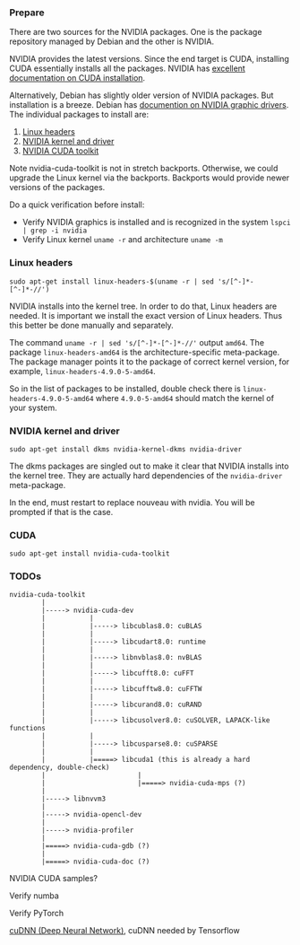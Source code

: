 ### Prepare

There are two sources for the NVIDIA packages. One is the package repository managed by Debian and the other is NVIDIA.

NVIDIA provides the latest versions. Since the end target is CUDA, installing CUDA essentially installs all the packages. NVIDIA has [excellent documentation on CUDA installation](https://docs.nvidia.com/cuda/cuda-installation-guide-linux/).

Alternatively, Debian has slightly older version of NVIDIA packages. But installation is a breeze. Debian has [documention on NVIDIA graphic drivers](https://wiki.debian.org/NvidiaGraphicsDrivers). The individual packages to install are:

1. [Linux headers](https://packages.debian.org/stretch/linux-headers-amd64)
2. [NVIDIA kernel and driver](https://packages.debian.org/stretch/nvidia-driver)
3. [NVIDIA CUDA toolkit](https://packages.debian.org/stretch/nvidia-cuda-toolkit)

Note nvidia-cuda-toolkit is not in stretch backports. Otherwise, we could upgrade the Linux kernel via the backports. Backports would provide newer versions of the packages.

Do a quick verification before install:

* Verify NVIDIA graphics is installed and is recognized in the system `lspci | grep -i nvidia`
* Verify Linux kernel `uname -r` and architecture `uname -m`

### Linux headers

`sudo apt-get install linux-headers-$(uname -r | sed 's/[^-]*-[^-]*-//')`

NVIDIA installs into the kernel tree. In order to do that, Linux headers are needed. It is important we install the exact version of Linux headers. Thus this better be done manually and separately.

The command `uname -r | sed 's/[^-]*-[^-]*-//'` output `amd64`. The package `linux-headers-amd64` is the architecture-specific meta-package. The package manager points it to the package of correct kernel version, for example, `linux-headers-4.9.0-5-amd64`.

So in the list of packages to be installed, double check there is `linux-headers-4.9.0-5-amd64` where `4.9.0-5-amd64` should match the kernel of your system.

### NVIDIA kernel and driver

`sudo apt-get install dkms nvidia-kernel-dkms nvidia-driver`

The dkms packages are singled out to make it clear that NVIDIA installs into the kernel tree. They are actually hard dependencies of the `nvidia-driver` meta-package.

In the end, must restart to replace nouveau with nvidia. You will be prompted if that is the case.

### CUDA

`sudo apt-get install nvidia-cuda-toolkit`

### TODOs

    nvidia-cuda-toolkit
            |
            |-----> nvidia-cuda-dev
            |           |
            |           |-----> libcublas8.0: cuBLAS
            |           |
            |           |-----> libcudart8.0: runtime
            |           |
            |           |-----> libnvblas8.0: nvBLAS
            |           |
            |           |-----> libcufft8.0: cuFFT
            |           |
            |           |-----> libcufftw8.0: cuFFTW
            |           |
            |           |-----> libcurand8.0: cuRAND
            |           |
            |           |-----> libcusolver8.0: cuSOLVER, LAPACK-like functions
            |           |
            |           |-----> libcusparse8.0: cuSPARSE
            |           |
            |           |=====> libcuda1 (this is already a hard dependency, double-check)
            |                       |
            |                       |=====> nvidia-cuda-mps (?)
            |
            |-----> libnvvm3
            |
            |-----> nvidia-opencl-dev
            |
            |-----> nvidia-profiler
            |
            |=====> nvidia-cuda-gdb (?)
            |
            |=====> nvidia-cuda-doc (?)

NVIDIA CUDA samples?

Verify numba

Verify PyTorch

[cuDNN (Deep Neural Network)](https://developer.nvidia.com/deep-learning-software), cuDNN needed by Tensorflow

